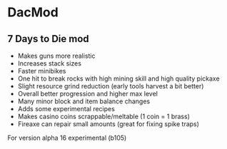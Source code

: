 # DacMod
## 7 Days to Die mod  
  
* Makes guns more realistic  
* Increases stack sizes  
* Faster minibikes  
* One hit to break rocks with high mining skill and high quality pickaxe  
* Slight resource grind reduction (early tools harvest a bit better)  
* Overall better progression and higher max level  
* Many minor block and item balance changes  
* Adds some experimental recipes  
* Makes casino coins scrappable/meltable (1 coin = 1 brass)  
* Fireaxe can repair small amounts (great for fixing spike traps)  
  
For version alpha 16 experimental (b105)  
